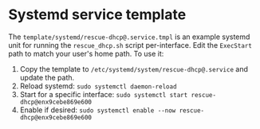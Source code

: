 # Systemd service template

The `template/systemd/rescue-dhcp@.service.tmpl` is an example systemd unit for running the `rescue_dhcp.sh` script per-interface. Edit the `ExecStart` path to match your user's home path. To use it:

1. Copy the template to `/etc/systemd/system/rescue-dhcp@.service` and update the path.
2. Reload systemd: `sudo systemctl daemon-reload`
3. Start for a specific interface: `sudo systemctl start rescue-dhcp@enx9cebe869e600`
4. Enable if desired: `sudo systemctl enable --now rescue-dhcp@enx9cebe869e600`
